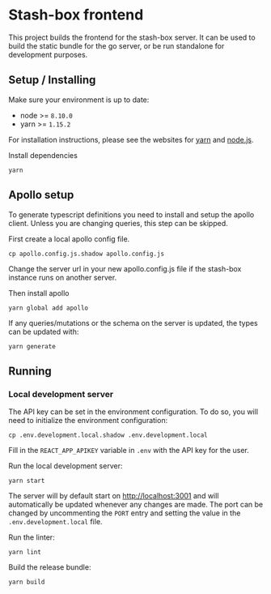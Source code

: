 # Stash-box frontend

This project builds the frontend for the stash-box server. It can be used to build the static bundle for the go server, or be run standalone for development purposes.

## Setup / Installing
Make sure your environment is up to date:
- node >= `8.10.0`
- yarn >= `1.15.2`

For installation instructions, please see the websites for [yarn](https://yarnpkg.com/lang/en/docs/install/#windows-stable) and [node.js](https://nodejs.org/en/download/).

Install dependencies

```shell
yarn
```

## Apollo setup
To generate typescript definitions you need to install and setup the apollo client. Unless you are changing queries, this step can be skipped.

First create a local apollo config file.
```shell
cp apollo.config.js.shadow apollo.config.js
```
Change the server url in your new apollo.config.js file if the stash-box instance runs on another server.

Then install apollo
```shell
yarn global add apollo
```

If any queries/mutations or the schema on the server is updated, the types can be updated with: 
```shell
yarn generate
```

## Running

### Local development server 

The API key can be set in the environment configuration. To do so, you will need to initialize the environment configuration:

```shell
cp .env.development.local.shadow .env.development.local
```

Fill in the `REACT_APP_APIKEY` variable in `.env` with the API key for the user.

Run the local development server:

```shell
yarn start
```

The server will by default start on [http://localhost:3001](http://localhost:3001) and will automatically be updated whenever any changes are made. The port can be changed by uncommenting the `PORT` entry and setting the value in the `.env.development.local` file.

Run the linter:

```shell
yarn lint
```

Build the release bundle:

```shell
yarn build 
```
